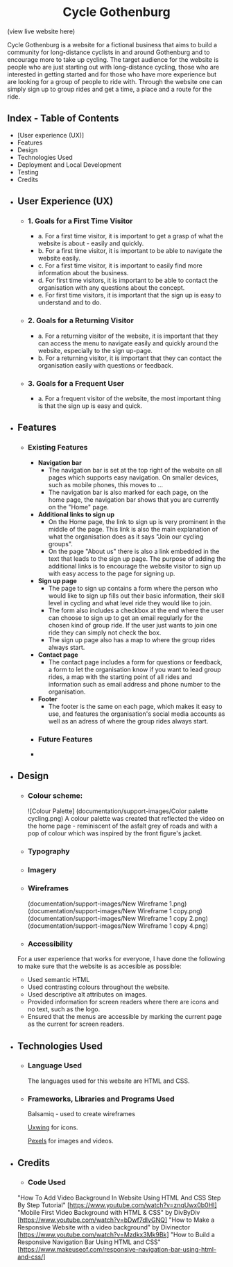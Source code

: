 <h1 align="center">Cycle Gothenburg</h1>

(view live website here)

Cycle Gothenburg is a website for a fictional business that aims to build a community for long-distance cyclists in and around Gothenburg and to encourage more to take up cycling. The target audience for the website is people who are just starting out with long-distance cycling, those who are interested in getting started and for those who have more experience but are looking for a group of people to ride with. Through the website one can simply sign up to group rides and get a time, a place and a route for the ride.

<!--- PICTURE --->

## Index - Table of Contents
* [User experience (UX)]
* Features
* Design
* Technologies Used
* Deployment and Local Development
* Testing
* Credits



- ## User Experience (UX)
  - ### 1. Goals for a First Time Visitor
    - a. For a first time visitor, it is important to get a grasp of what the website is about - easily and quickly.
    - b. For a first time visitor, it is important to be able to navigate the website easily.
    - c. For a first time visitor, it is important to easily find more information about the business.
    - d. For first time visitors, it is important to be able to contact the organisation with any questions about the concept.
    - e. For first time visitors, it is important that the sign up is easy to understand and to do.
  
  - ### 2. Goals for a Returning Visitor
    - a. For a returning visitor of the website, it is important that they can access the menu to navigate easily and quickly around the website, especially to the sign up-page.
    - b. For a returning visitor, it is important that they can contact the organisation easily with questions or feedback.

  - ### 3. Goals for a Frequent User
    - a. For a frequent visitor of the website, the most important thing is that the sign up is easy and quick.


- ## Features
  - ### Existing Features
    - **Navigation bar**
      - The navigation bar is set at the top right of the website on all pages which supports easy navigation. On smaller devices, such as mobile phones, this moves to ...
      - The navigation bar is also marked for each page, on the home page, the navigation bar shows that you are currently on the "Home" page.
    - **Additional links to sign up**
      - On the Home page, the link to sign up is very prominent in the middle of the page. This link is also the main explanation of what the organisation does as it says "Join our cycling groups".
      - On the page "About us" there is also a link embedded in the text that leads to the sign up page. The purpose of adding the additional links is to encourage the website visitor to sign up with easy access to the page for signing up.
    - **Sign up page**
      - The page to sign up contains a form where the person who would like to sign up fills out their basic information, their skill level in cycling and what level ride they would like to join.
      - The form also includes a checkbox at the end where the user can choose to sign up to get an email regularly for the chosen kind of group ride. If the user just wants to join one ride they can simply not check the box.
      - The sign up page also has a map to where the group rides always start.
    - **Contact page**
      - The contact page includes a form for questions or feedback, a form to let the organisation know if you want to lead group rides, a map with the starting point of all rides and information such as email address and phone number to the organisation.
    - **Footer**
      - The footer is the same on each page, which makes it easy to use, and features the organisation's social media accounts as well as an adress of where the group rides always start.
    - ### Future Features
     - 

- ## Design
  - ### Colour scheme:
    ![Colour Palette] (documentation/support-images/Color palette cycling.png)
    A colour palette was created that reflected the video on the home page - reminiscent of the asfalt grey of roads and with a pop of colour which was inspired by the front figure's jacket.
  - ### Typography
 
  - ### Imagery
 
  - ### Wireframes
    (documentation/support-images/New Wireframe 1.png)
    (documentation/support-images/New Wireframe 1 copy.png)
    (documentation/support-images/New Wireframe 1 copy 2.png)
    (documentation/support-images/New Wireframe 1 copy 4.png)
  - ### Accessibility
  For a user experience that works for everyone, I have done the following to make sure that the website is as accesible as possible:
   - Used semantic HTML
   - Used contrasting colours throughout the website.
   - Used descriptive alt attributes on images.
   - Provided information for screen readers where there are icons and no text, such as the logo.
   - Ensured that the menus are accessible by marking the current page as the current for screen readers.

- ## Technologies Used
  - ### Language Used
    The languages used for this website are HTML and CSS.

  - ### Frameworks, Libraries and Programs Used
    Balsamiq - used to create wireframes

    [Uxwing](https://uxwing.com/) for icons.
    
    [Pexels](https://www.pexels.com/sv-se/) for images and videos.


- ## Credits
  - ### Code Used
   "How To Add Video Background In Website Using HTML And CSS Step By Step Tutorial"
[https://www.youtube.com/watch?v=znqUwx0b0HI]
    "Mobile First Video Background with HTML & CSS" by DivByDiv
[https://www.youtube.com/watch?v=bDwf7dIvGNQ]
    "How to Make a Responsive Website with a video background" by Divinector
[https://www.youtube.com/watch?v=Mzdkx3Mk9Bk]
      "How to Build a Responsive Navigation Bar Using HTML and CSS"
[https://www.makeuseof.com/responsive-navigation-bar-using-html-and-css/]
